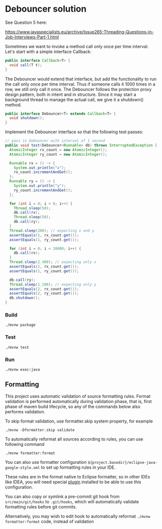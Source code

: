 # Debouncer solution

See Question 5 here:

https://www.javaspecialists.eu/archive/Issue265-Threading-Questions-in-Job-Interviews-Part-1.html

Sometimes we want to invoke a method call only once per time interval. Let's start with a simple interface Callback:

```java
public interface Callback<T> {
  void call(T t);
}
```

The Debouncer would extend that interface, but add the functionality to run the call only once per time interval. Thus if someone calls it 1000 times in a row, we still only call it once. The Debouncer follows the protection proxy design pattern, both in intent and in structure. Since it may start a background thread to manage the actual call, we give it a shutdown() method.

```java
public interface Debouncer<T> extends Callback<T> {
  void shutdown();
}
```

Implement the Debouncer interface so that the following test passes:

```java
// pass in Debouncer with interval of 1 second
public void test(Debouncer<Runnable> db) throws InterruptedException {
  AtomicInteger rx_count = new AtomicInteger();
  AtomicInteger ry_count = new AtomicInteger();

  Runnable rx = () -> {
    System.out.println("x");
    rx_count.incrementAndGet();
  };
  Runnable ry = () -> {
    System.out.println("y");
    ry_count.incrementAndGet();
  };

  for (int i = 0; i < 8; i++) {
    Thread.sleep(50);
    db.call(rx);
    Thread.sleep(50);
    db.call(ry);
  }
  Thread.sleep(200); // expecting x and y
  assertEquals(1, rx_count.get());
  assertEquals(1, ry_count.get());

  for (int i = 0; i < 10000; i++) {
    db.call(rx);
  }
  Thread.sleep(2_400); // expecting only x
  assertEquals(2, rx_count.get());
  assertEquals(1, ry_count.get());

  db.call(ry);
  Thread.sleep(1_100); // expecting only y
  assertEquals(2, rx_count.get());
  assertEquals(2, ry_count.get());
  db.shutdown();
}
```

### Build

`./mvnw package`

### Test

`./mvnw test`

### Run

`./mvnw exec:java`

## Formatting

This project uses automatic validation of source formatting rules. Format validation is performed automatically during validation phase, that is, first phase of maven build lifecycle, so any of the commands below also performs validation.

To skip format validation, use formatter.skip system property, for example

`./mvnw -Dformatter.skip validate`

To automatically reformat all sources according to rules, you can use following command

`./mvnw formatter:format`

You can also use formatter configuration `${project.basedir}/eclipse-java-google-style.xml` to set up formatting rules in your IDE.

These rules are in the format native to Eclipse formatter, so in other IDEs like IDEA, you will need
special [plugin](https://plugins.jetbrains.com/plugin/6546-eclipse-code-formatter) installed to be able to use this configuration.

You can also copy or symlink a pre-commit git hook from `src/main/git/hooks` to `.git/hooks`, which will automatically validate formatting rules
before git commits.

Alternatively, you may wish to edit hook to automatically reformat `./mvnw formatter:format` code, instead of validation
